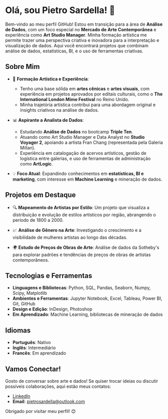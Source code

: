 # Olá, sou Pietro Sardella! 👋

Bem-vindo ao meu perfil GitHub! Estou em transição para a área de **Análise de Dados**, com um foco especial no **Mercado de Arte Contemporânea** e experiência como **Art Studio Manager**. Minha formação artística me permite trazer uma perspectiva criativa e inovadora para a interpretação e visualização de dados. Aqui você encontrará projetos que combinam análise de dados, estatísticas, BI, e o uso de ferramentas criativas.

## Sobre Mim

- 🎨 **Formação Artística e Experiência**: 
  - Tenho uma base sólida em **artes cênicas** e **artes visuais**, com experiência em projetos aprovados por editais culturais, como o **The International London Mime Festival** no Reino Unido.
  - Minha trajetória artística contribui para uma abordagem original e insights criativos na análise de dados.
  
- 📊 **Aspirante a Analista de Dados**: 
  - Estudando **Análise de Dados** no bootcamp **Triple Ten**.
  - Atuando como Art Studio Manager e Data Analyst no **Studio Voyager 2**, apoiando a artista Fran Chang (representada pela Galeria Millan).
  - Experiência em catalogação de acervos artísticos, gestão de logística entre galerias, e uso de ferramentas de administração como **ArtLogic**.

- 💡 **Foco Atual**: Expandindo conhecimentos em **estatísticas, BI e marketing**, com interesse em **Machine Learning** e mineração de dados.

## Projetos em Destaque

- 🔍 **Mapeamento de Artistas por Estilo**: Um projeto que visualiza a distribuição e evolução de estilos artísticos por região, abrangendo o período de 1800 a 2000.
  
- 📈 **Análise de Gênero na Arte**: Investigando o crescimento e a visibilidade de mulheres artistas ao longo das décadas.
  
- 🌍 **Estudo de Preços de Obras de Arte**: Análise de dados da Sotheby's para explorar padrões e tendências de preços de obras de artistas contemporâneos.

## Tecnologias e Ferramentas

- **Linguagens e Bibliotecas**: Python, SQL, Pandas, Seaborn, Numpy, Scipy, Matplotlib
- **Ambientes e Ferramentas**: Jupyter Notebook, Excel, Tableau, Power BI, Git, GitHub
- **Design e Edição**: InDesign, Photoshop
- **Em Aprendizado**: Machine Learning, bibliotecas de mineração de dados

## Idiomas

- **Português**: Nativo
- **Inglês**: Intermediário
- **Francês**: Em aprendizado

## Vamos Conectar!

Gosto de conversar sobre arte e dados! Se quiser trocar ideias ou discutir possíveis colaborações, aqui estão meus contatos:

- [LinkedIn](https://www.linkedin.com/in/pietro-sardella/)
- **Email**: pietrosardella@outlook.com

Obrigado por visitar meu perfil! 😊




<!---
PietroSardella/PietroSardella is a ✨ special ✨ repository because its `README.md` (this file) appears on your GitHub profile.
You can click the Preview link to take a look at your changes.
--->
